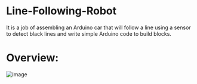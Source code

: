 # Line-Following-Robot
It is a job of assembling an Arduino car that will follow a line using a sensor to detect black lines and write simple Arduino code to build blocks.

# Overview:
![image](https://github.com/user-attachments/assets/c7ec4f6e-f257-4761-9772-67e68bfb459d)

